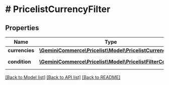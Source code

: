 # # PricelistCurrencyFilter


## Properties


Name | Type | Description | Notes
------------ | ------------- | ------------- | -------------
**currencies**| [**\GeminiCommerce\Pricelist\Model\PricelistCurrency[]**](PricelistCurrency.md) |   | [optional]
**condition**| [**\GeminiCommerce\Pricelist\Model\PricelistFilterCondition**](PricelistFilterCondition.md) |  for more information please, see Model/PricelistFilterCondition.php  | [optional]


[[Back to Model list]](../../README.md#models) [[Back to API list]](../../README.md#endpoints) [[Back to README]](../../README.md)